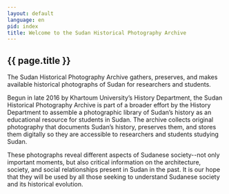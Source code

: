 ```yaml
---
layout: default
language: en
pid: index
title: Welcome to the Sudan Historical Photography Archive
---
```


## {{ page.title }}

The Sudan Historical Photography Archive gathers, preserves, and makes available historical photographs of Sudan for researchers and students.

Begun in late 2016 by Khartoum University’s History Department, the Sudan Historical Photography Archive is part of a broader effort by the History Department to assemble a photographic library of Sudan’s history as an educational resource for students in Sudan. The archive collects original photography that documents Sudan’s history, preserves them, and stores them digitally so they are accessible to researchers and students studying Sudan.

These photographs reveal different aspects of Sudanese society--not only important moments, but also critical information on the architecture, society, and social relationships present in Sudan in the past. It is our hope that they will be used by all those seeking to understand Sudanese society and its historical evolution.
